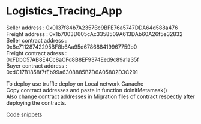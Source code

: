# Logistics_Tracing_App
Seller address : 0x0137f84b7A2357Bc9BFE76a5747DDA64d588a476 <br>
Freight address : 0x1b7003D605cAc3358509A613DAb60A26f5e32832 <br>
Seller contract address : 0x8e71128742295BF8b6Aa95d678688419967759b0 <br>
Freight contract adress : 0xFDbC57AB8E4Cc8aCFd8B8EF9374Eed9c89a1a35f <br>
Buyer contract address : 0xdC17B1858f7fEb99a6308885B7D6A05802D3C291 <br>

To deploy use truffle deploy on Local network Ganache  <br>
Copy contract addresses and paste in function doInitMetamask() <br>
Also change contract addresses in Migration files of contract respectly after deploying the contracts. <br>

<a href = "https://postimg.cc/gallery/m9rbB1m">Code snippets</a>


